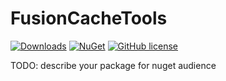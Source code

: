 # FusionCacheTools

[![Downloads](https://img.shields.io/nuget/dt/Umbraco.Community.FusionCacheTools?color=cc9900)](https://www.nuget.org/packages/Umbraco.Community.FusionCacheTools/)
[![NuGet](https://img.shields.io/nuget/vpre/Umbraco.Community.FusionCacheTools?color=0273B3)](https://www.nuget.org/packages/Umbraco.Community.FusionCacheTools)
[![GitHub license](https://img.shields.io/github/license/Rockerby/Umbraco-FusionCacheTools?color=8AB803)](LICENSE)

TODO: describe your package for nuget audience